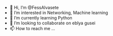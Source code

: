 - 👋 Hi, I’m @FessAlvasete
- 👀 I’m interested in Networking, Machine learning
- 🌱 I’m currently learning Python
- 💞️ I’m looking to collaborate on eblya gusei
- 📫 How to reach me ...

<!---
FessAlvasete/FessAlvasete is a ✨ special ✨ repository because its `README.md` (this file) appears on your GitHub profile.
You can click the Preview link to take a look at your changes.
--->
